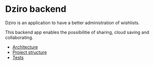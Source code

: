 #  Dziro backend

Dziro is an application to have a better administration of wishlists.

This backend app enables the possibilitie of sharing, cloud saving and collaborating.

- [Architecture](./README/arq.md)
- [Project structure](./README/structure.md)
- [Tests](./README/test.md)

